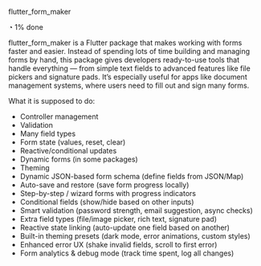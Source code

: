 flutter_form_maker

◔ 1% done

flutter_form_maker is a Flutter package that makes working with forms faster and easier. Instead of spending lots of time building and managing forms by hand, this package gives developers ready-to-use tools that handle everything — from simple text fields to advanced features like file pickers and signature pads. It’s especially useful for apps like document management systems, where users need to fill out and sign many forms.

What it is supposed to do:

- Controller management  
- Validation  
- Many field types  
- Form state (values, reset, clear)  
- Reactive/conditional updates  
- Dynamic forms (in some packages)  
- Theming  
- Dynamic JSON-based form schema (define fields from JSON/Map)  
- Auto-save and restore (save form progress locally)  
- Step-by-step / wizard forms with progress indicators  
- Conditional fields (show/hide based on other inputs)  
- Smart validation (password strength, email suggestion, async checks)  
- Extra field types (file/image picker, rich text, signature pad)  
- Reactive state linking (auto-update one field based on another)  
- Built-in theming presets (dark mode, error animations, custom styles)  
- Enhanced error UX (shake invalid fields, scroll to first error)  
- Form analytics & debug mode (track time spent, log all changes)  
  


